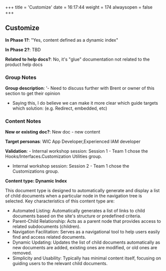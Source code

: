 +++
title = 'Customize'
date = 16:17:44
weight = 174
alwaysopen = false
+++

## Customize

**In Phase 1?**: "Yes, content defined as a dynamic index"

**In Phase 2?**: TBD

**Related to help docs?**: No, it's "glue" documentation not related to the product help docs


### Group Notes

**Group description**: '- Need to discuss further with Brent or owner of this section to get their opinion
- Saying this, I do believe we can make it more clear which guide targets which solution: (e.g. Redirect, embedded, etc)

### Content Notes

**New or existing doc?**: New doc - new content

**Target personas**: WIC App Developer,Experienced IAM developer

**Validation**: - Internal workshop session: Session 1 - Team 1 chose the Hooks/Interfaces.Customization Utilities group.
- Internal workshop session: Session 2 - Team 1 chose the Customizations group.

**Content type: Dynamic Index**

This document type is designed to automatically generate and display a list of child documents when a particular node in the navigation tree is selected. Key characteristics of this content type are:
- Automated Listing: Automatically generates a list of links to child documents based on the site's structure or predefined criteria.
- Parent-Child Relationship: Acts as a parent node that provides access to related subdocuments (children).
- Navigation Facilitation: Serves as a navigational tool to help users easily find and access related documents.
- Dynamic Updating: Updates the list of child documents automatically as new documents are added, existing ones are modified, or old ones are removed.
- Simplicity and Usability: Typically has minimal content itself, focusing on guiding users to the relevant child documents.


